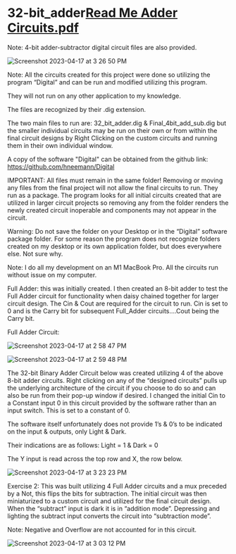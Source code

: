 # 32-bit_adder[Read Me Adder Circuits.pdf](https://github.com/MichaelJEvan/32-bit_adder/files/11254834/Read.Me.Adder.Circuits.pdf)

Note: 4-bit adder-subtractor digital circuit files are also provided.

![Screenshot 2023-04-17 at 3 26 50 PM](https://user-images.githubusercontent.com/49410936/232590721-11fde768-567c-4c0b-8ba3-f41bfa5dca51.png)



Note: All the circuits created for this project were done so utilizing the program “Digital” and can be run and modified utilizing this program. 

They will not run on any other application to my knowledge. 

The files are recognized by their .dig extension.

The two main files to run are: 32_bit_adder.dig & Final_4bit_add_sub.dig but the smaller individual circuits may be run on their own or from within the final circuit designs by Right Clicking on the custom circuits and running them in their own individual window.


A copy of the software "Digital" can be obtained from the github link:
https://github.com/hneemann/Digital


IMPORTANT: All files must remain in the same folder! Removing or moving any files from the final project will not allow the final circuits to run. They run as a package. The program looks for all initial circuits created that are utilized in larger circuit projects so removing any from the folder renders the newly created circuit inoperable and components may not appear in the circuit.


Warning: Do not save the folder on your Desktop or in the “Digital” software package folder. For some reason the program does not recognize folders created on my desktop or its own application folder, but does everywhere else. Not sure why.


Note: I do all my development on an M1 MacBook Pro. All the circuits run without issue on my computer.

Full Adder: this was initially created. I then created an 8-bit adder to test the Full Adder circuit for functionality when daisy chained together for larger circuit design. The Cin & Cout are required for the circuit to run. Cin is set to 0 and is the Carry bit for subsequent Full_Adder circuits....Cout being the Carry bit.


Full Adder Circuit:

![Screenshot 2023-04-17 at 2 58 47 PM](https://user-images.githubusercontent.com/49410936/232585333-e05eb6d4-ac6e-47b4-849c-38e0214fea2e.png)

![Screenshot 2023-04-17 at 2 59 48 PM](https://user-images.githubusercontent.com/49410936/232585354-52d7c789-58b3-4551-b3a3-82fc2b203811.png)

The 32-bit Binary Adder Circuit below was created utilizing 4 of the above 8-bit adder circuits. Right clicking on any of the “designed circuits” pulls up the underlying architecture of the circuit if you choose to do so and can also be run from their pop-up window if desired. I changed the initial Cin to a Constant input 0 in this circuit provided by the software rather than an input switch. This is set to a constant of 0.

The software itself unfortunately does not provide 1’s & 0’s to be indicated on the input & outputs, only Light & Dark. 

Their indications are as follows: Light = 1 & Dark = 0 

The Y input is read across the top row and X, the row below.

![Screenshot 2023-04-17 at 3 23 23 PM](https://user-images.githubusercontent.com/49410936/232590322-ba52cb8c-c9fc-45ea-a872-736c028e8a51.png)



Exercise 2: This was built utilizing 4 Full Adder circuits and a mux preceded by a Not, this flips the bits for subtraction. The initial circuit was then miniaturized to a custom circuit and utilized for the final circuit design.
When the “subtract” input is dark it is in “addition mode”. Depressing and lighting the subtract input converts the circuit into “subtraction mode”. 

Note: Negative and Overflow are not accounted for in this circuit.

![Screenshot 2023-04-17 at 3 03 12 PM](https://user-images.githubusercontent.com/49410936/232585742-c681c298-3dc7-41c0-a4e5-6f4bc50f11fe.png)

